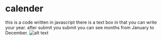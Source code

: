 # calender
this is a code written in javascript there is a text box in that you can write your year. after submit  you submit you can see months from January to December.
![alt text](https://user-images.githubusercontent.com/49436839/119229972-e08f1180-bb37-11eb-8d87-891a2bd961c7.png)
